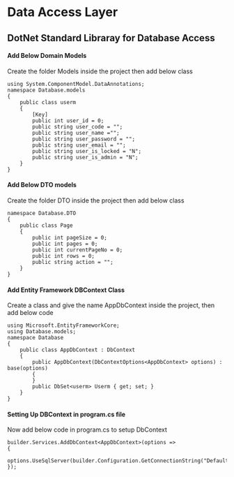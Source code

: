 # Data Access Layer 

## DotNet Standard Libraray for Database Access

#### Add Below Domain Models

<p> Create the folder Models inside the project 
then add below class
</p>

```
using System.ComponentModel.DataAnnotations;
namespace Database.models
{
    public class userm
    {
        [Key]
        public int user_id = 0;
        public string user_code = "";
        public string user_name ="";
        public string user_password = "";
        public string user_email = "";
        public string user_is_locked = "N";
        public string user_is_admin = "N";
    }
}
```
#### Add Below DTO models
<p>Create the folder DTO inside the project 
then add below class
</p>

```
namespace Database.DTO
{
    public class Page
    {
        public int pageSize = 0;
        public int pages = 0;
        public int currentPageNo = 0;
        public int rows = 0;
        public string action = "";
    }
}
```

#### Add Entity Framework DBContext Class
<p>Create a class and give the name AppDbContext
inside the project, then add below code
</p>


```
using Microsoft.EntityFrameworkCore;
using Database.models;
namespace Database
{
    public class AppDbContext : DbContext
    {
        public AppDbContext(DbContextOptions<AppDbContext> options) : base(options)
        {
        }
        public DbSet<userm> Userm { get; set; }
    }
}
```

#### Setting Up DBContext in program.cs file
<p>Now add below code in program.cs to setup DbContext
</p>

```
builder.Services.AddDbContext<AppDbContext>(options =>
{
    options.UseSqlServer(builder.Configuration.GetConnectionString("DefaultConnection"));
});
```
